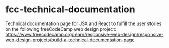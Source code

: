 # fcc-technical-documentation
Technical documentation page for JSX and React to fulfill the user stories on the following freeCodeCamp web design project: https://www.freecodecamp.org/learn/responsive-web-design/responsive-web-design-projects/build-a-technical-documentation-page